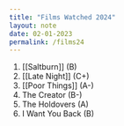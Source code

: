 ```yaml
---
title: "Films Watched 2024"
layout: note
date: 02-01-2023
permalink: /films24
---
```


1. [[Saltburn]] (B)
2. [[Late Night]] (C+)
3. [[Poor Things]] (A-)
4. The Creator (B-)
5. The Holdovers (A)
6. I Want You Back (B)